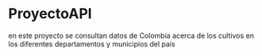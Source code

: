 # ProyectoAPI
en este proyecto se consultan datos de Colombia acerca de los cultivos en los diferentes departamentos y municipios del país
